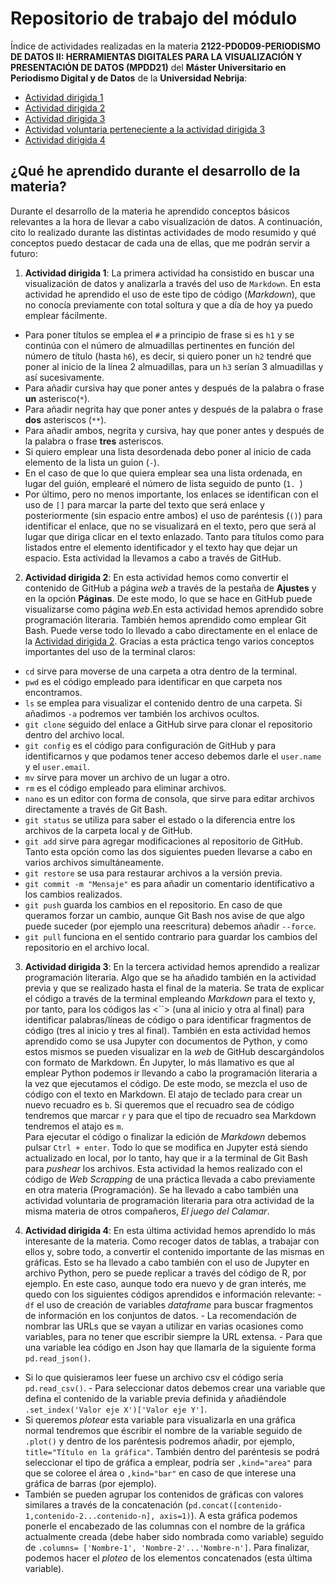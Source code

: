 # Repositorio de trabajo del módulo 

Índice de actividades realizadas en la materia **2122-PD0D09-PERIODISMO DE DATOS II: HERRAMIENTAS DIGITALES PARA LA VISUALIZACIÓN Y PRESENTACIÓN DE DATOS (MPDD21)** del **Máster Universitario en Periodismo Digital y de Datos** de la **Universidad Nebrija**:

- [Actividad dirigida 1](ad1.md)
- [Actividad dirigida 2](ad2.md)
- [Actividad dirigida 3](ad3.md)
- [Actividad voluntaria perteneciente a la actividad dirigida 3](ad3_2.md)
- [Actividad dirigida 4](api-covid-pandas.md)


## ¿Qué he aprendido durante el desarrollo de la materia?

Durante el desarrollo de la materia he aprendido conceptos básicos relevantes a la hora de llevar a cabo visualización de datos.
A continuación, cito lo realizado durante las distintas actividades de modo resumido y qué conceptos puedo destacar de cada una de ellas, que me podrán servir a futuro:

1. **Actividad dirigida 1**:
La primera actividad ha consistido en buscar una visualización de datos y analizarla a través del uso de `Markdown`. 
En esta actividad he aprendido el uso de este tipo de código (*Markdown*), que no conocía previamente con total soltura y que a día de hoy ya puedo emplear fácilmente.
- Para poner títulos se emplea el `#` a principio de frase si es `h1` y se continúa con el número de almuadillas pertinentes en función del número de título (hasta `h6`), es decir, si quiero poner un `h2` tendré que poner al inicio de la línea 2 almuadillas, para un `h3` serían 3 almuadillas y así sucesivamente.
- Para añadir cursiva hay que poner antes y después de la palabra o frase **un** asterisco(`*`). 
- Para añadir negrita hay que poner antes y después de la palabra o frase **dos** asteriscos (`**`).
- Para añadir ambos, negrita y cursiva, hay que poner antes y después de la palabra o frase **tres** asteriscos.
- Si quiero emplear una lista desordenada debo poner al inicio de cada elemento de la lista un guion (`-`).
- En el caso de que lo que quiera emplear sea una lista ordenada, en lugar del guión, emplearé el número de lista seguido de punto (`1. `)
- Por último, pero no menos importante, los enlaces se identifican con el uso de `[]` para marcar la parte del texto que será enlace y posteriormente (sin espacio entre ambos) el uso de paréntesis (`()`) para identificar el enlace, que no se visualizará en el texto, pero que será al lugar que diriga clicar en el texto enlazado.
Tanto para títulos como para listados entre el elemento identificador y el texto hay que dejar un espacio.
Esta actividad la llevamos a cabo a través de GitHub. 

2. **Actividad dirigida 2**:
En esta actividad hemos como convertir el contenido de GitHub a página *web* a través de la pestaña de **Ajustes** y en la opción **Páginas**. De este modo, lo que se hace en GitHub puede visualizarse como página *web*.En esta actividad hemos aprendido sobre programación literaria.
También hemos aprendido como emplear Git Bash. Puede verse todo lo llevado a cabo directamente en el enlace de la [Actividad dirigida 2](ad2.md).
Gracias a esta práctica tengo varios conceptos importantes del uso de la terminal claros:
- `cd` sirve para moverse de una carpeta a otra dentro de la terminal.
- `pwd` es el código empleado para identificar en que carpeta nos encontramos.
- `ls` se emplea para visualizar el contenido dentro de una carpeta. Si añadimos `-a` podremos ver también los archivos ocultos.
- `git clone` seguido del enlace a GitHub sirve para clonar el repositorio dentro del archivo local.
- `git config` es el código para configuración de GitHub y para identificarnos y que podamos tener acceso debemos darle el `user.name` y el `user.email`.
- `mv` sirve para mover un archivo de un lugar a otro.
- `rm` es el código empleado para eliminar archivos.
- `nano` es un editor con forma de consola, que sirve para editar archivos directamente a través de Git Bash.
- `git status` se utiliza para saber el estado o la diferencia entre los archivos de la carpeta local y de GitHub.
- `git add` sirve para agregar modificaciones al repositorio de GitHub. Tanto esta opción como las dos siguientes pueden llevarse a cabo en varios archivos simultáneamente.
- `git restore` se usa para restaurar archivos a la versión previa.
- `git commit -m "Mensaje"` es para añadir un comentario identificativo a los cambios realizados.
- `git push` guarda los cambios en el repositorio. En caso de que queramos forzar un cambio, aunque Git Bash nos avise de que algo puede suceder (por ejemplo una reescritura) debemos añadir `--force`. 
- `git pull` funciona en el sentido contrario para guardar los cambios del repositorio en el archivo local.

3. **Actividad dirigida 3**:
En la tercera actividad hemos aprendido a realizar programación literaria. Algo que se ha añadido también en la actividad previa y que se realizado hasta el final de la materia.
Se trata de explicar el código a través de la terminal empleando *Markdown* para el texto y, por tanto, para los códigos las <``> (una al inicio y otra al final)  para identificar palabras/líneas de código o para identificar fragmentos de código (tres al inicio y tres al final).
También en esta actividad hemos aprendido como se usa Jupyter con documentos de Python, y como estos mismos se pueden visualizar en la *web* de GitHub descargándolos con formato de Markdown.
Én Jupyter, lo más llamativo es que al emplear Python podemos ir llevando a cabo la programación literaria a la vez que ejecutamos el código. De este modo, se mezcla el uso de código con el texto en Markdown.
El atajo de teclado para crear un nuevo recuadro es `b`. Si queremos que el recuadro sea de código tendremos que marcar `r` y para que el tipo de recuadro sea Markdown tendremos el atajo es `m`.  
Para ejecutar el código o finalizar la edición de *Markdown* debemos pulsar `Ctrl + enter`. 
Todo lo que se modifica en Jupyter está siendo actualizado en local, por lo tanto, hay que ir a la terminal de Git Bash para *pushear* los archivos.
Esta actividad la hemos realizado con el código de *Web Scrapping* de una práctica llevada a cabo previamente en otra materia (Programación). Se ha llevado a cabo también una actividad voluntaria de programación literaria para otra actividad de la misma materia de otros compañeros, *El juego del Calamar*.

4. **Actividad dirigida 4**: En esta última actividad hemos aprendido lo más 
interesante de la materia. Como recoger datos de tablas, a trabajar con 
ellos y, sobre todo, a convertir el contenido importante de las mismas 
en gráficas. Esto se ha llevado a cabo también con el uso de Jupyter en 
archivo Python, pero se puede replicar a través del código de R, por 
ejemplo. En este caso, aunque todo era nuevo y de gran interés, me quedo 
con los siguientes códigos aprendidos e información relevante: - `df` el 
uso de creación de variables *dataframe* para buscar fragmentos de 
información en los conjuntos de datos. - La recomendación de nombrar las 
URLs que se vayan a utilizar en varias ocasiones como variables, para no 
tener que escribir siempre la URL extensa. - Para que una variable lea 
código en Json hay que llamarla de la siguiente forma `pd.read_json()`. 
- Si lo que quisieramos leer fuese un archivo csv el código sería 
`pd.read_csv()`. - Para seleccionar datos debemos crear una variable que 
defina el contenido de la variable previa definida y añadiéndole 
`.set_index('Valor eje X')['Valor eje Y']`. 
- Si queremos *plotear* esta variable para visualizarla en una gráfica normal tendremos que éscribir el nombre de la variable seguido de `.plot()` y dentro de los paréntesis podremos añadir, por ejemplo, `title="Título en la gráfica"`. También dentro del paréntesis se podrá seleccionar el tipo de gráfica a emplear, podría ser `,kind="area"` para que se coloree el área o `,kind="bar"` en caso de que interese una gráfica de barras (por ejemplo).
- También se pueden agrupar los contenidos de gráficas con valores similares a través de la concatenación (`pd.concat([contenido-1,contenido-2...contenido-n], axis=1)`). A esta gráfica podemos ponerle el encabezado de las columnas con el nombre de la gráfica actualmente creada (debe haber sido nombrada como variable) seguido de `.columns= ['Nombre-1', 'Nombre-2'...'Nombre-n']`. Para finalizar, podemos hacer el *ploteo* de los elementos concatenados (esta última variable).
